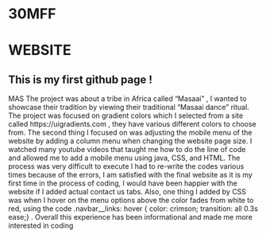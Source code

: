 # 30MFF
<h1> WEBSITE </h1>
<h2> This is my first github page ! </h2>
 <P>
MAS
The project was about a tribe in Africa called “Masaai” , I wanted to showcase their tradition by viewing their traditional “Masaai dance” ritual.
The project was focused on gradient colors which I selected from a site called https://uigradients.com , they have various different colors to choose from. The second thing I focused on was adjusting the mobile menu of the website by adding a column menu when changing the website page size.  I watched many youtube videos that taught me how to do the line of code and allowed me to add a mobile menu using java, CSS, and HTML. The process was very difficult to execute I had to re-write the codes various times because of the errors, I am satisfied with the final website as it is my first time in the process of coding, I would have been happier with the website if I added actual contact us tabs. Also, one thing I added by CSS was when I hover on the menu options above the color fades from white to red, using the code .navbar__links: hover { color: crimson;  transition: all 0.3s ease;} . Overall this experience has been informational and made me more interested in coding 

</P>
